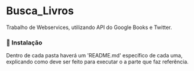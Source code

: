 # Busca_Livros
Trabalho de Webservices, utilizando API do Google Books e Twitter.

### 🔧 Instalação
Dentro de cada pasta haverá um 'README.md' específico de cada uma, explicando como deve ser feito para executar o a parte que faz referência.
